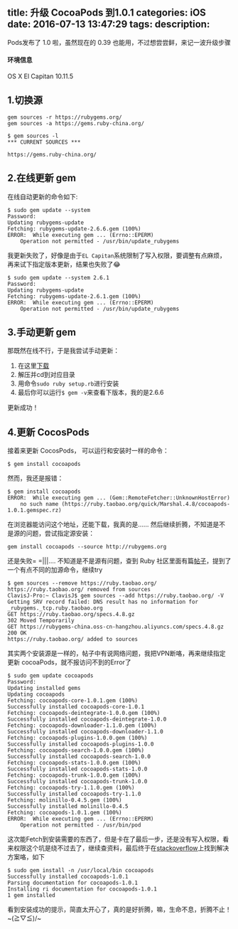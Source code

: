 title: 升级 CocoaPods 到1.0.1
categories: iOS
date: 2016-07-13 13:47:29
tags:
description:
---

Pods发布了 1.0 啦，虽然现在的 0.39 也能用，不过想尝尝鲜，来记一波升级步骤

<!--more-->

#### 环境信息
OS X El Capitan 10.11.5

## 1.切换源

	gem sources -r https://rubygems.org/
	gem sources -a https://gems.ruby-china.org/

	$ gem sources -l
	*** CURRENT SOURCES ***

	https://gems.ruby-china.org/


## 2.在线更新 gem

在线自动更新的命令如下:

	$ sudo gem update --system
	Password:
	Updating rubygems-update
	Fetching: rubygems-update-2.6.6.gem (100%)
	ERROR:  While executing gem ... (Errno::EPERM)
	    Operation not permitted - /usr/bin/update_rubygems

我更新失败了，好像是由于`EL Capitan`系统限制了写入权限，要调整有点麻烦，再来试下指定版本更新，结果也失败了😂

	$ sudo gem update --system 2.6.1
	Password:
	Updating rubygems-update
	Fetching: rubygems-update-2.6.1.gem (100%)
	ERROR:  While executing gem ... (Errno::EPERM)
	    Operation not permitted - /usr/bin/update_rubygems
   

## 3.手动更新 gem
 
那既然在线不行，于是我尝试手动更新：

1. 在这里[下载](https://rubygems.org/pages/download#formats)
2. 解压并cd到对应目录
3. 用命令`sudo ruby setup.rb`进行安装
4. 最后你可以运行`$ gem -v`来查看下版本，我的是2.6.6 

更新成功！  
    

## 4.更新 CocosPods

接着来更新 CocosPods， 可以运行和安装时一样的命令：

	$ gem install cocoapods

然而，我还是报错：

	$ gem install cocoapods
	ERROR:  While executing gem ... (Gem::RemoteFetcher::UnknownHostError)
	    no such name (https://ruby.taobao.org/quick/Marshal.4.8/cocoapods-1.0.1.gemspec.rz)

在浏览器能访问这个地址，还能下载，我真的是...... 然后继续折腾，不知道是不是源的问题，尝试指定源安装：

	gem install cocoapods --source http://rubygems.org

还是失败= =|||.... 不知道是不是源有问题，查到 Ruby 社区里面有篇[帖子](https://ruby-china.org/topics/13086)，提到了一个有点不同的加源命令，继续try

	$ gem sources --remove https://ruby.taobao.org/
	https://ruby.taobao.org/ removed from sources
	ClavisJ-Pro:~ ClavisJ$ gem sources --add https://ruby.taobao.org/ -V
	Getting SRV record failed: DNS result has no information for _rubygems._tcp.ruby.taobao.org
	GET https://ruby.taobao.org/specs.4.8.gz
	302 Moved Temporarily
	GET https://rubygems-china.oss-cn-hangzhou.aliyuncs.com/specs.4.8.gz
	200 OK
	https://ruby.taobao.org/ added to sources


其实两个安装源是一样的，帖子中有说网络问题，我把VPN断咯，再来继续指定更新 cocoaPods，就不报访问不到的Error了

	$ sudo gem update cocoapods
	Password:
	Updating installed gems
	Updating cocoapods
	Fetching: cocoapods-core-1.0.1.gem (100%)
	Successfully installed cocoapods-core-1.0.1
	Fetching: cocoapods-deintegrate-1.0.0.gem (100%)
	Successfully installed cocoapods-deintegrate-1.0.0
	Fetching: cocoapods-downloader-1.1.0.gem (100%)
	Successfully installed cocoapods-downloader-1.1.0
	Fetching: cocoapods-plugins-1.0.0.gem (100%)
	Successfully installed cocoapods-plugins-1.0.0
	Fetching: cocoapods-search-1.0.0.gem (100%)
	Successfully installed cocoapods-search-1.0.0
	Fetching: cocoapods-stats-1.0.0.gem (100%)
	Successfully installed cocoapods-stats-1.0.0
	Fetching: cocoapods-trunk-1.0.0.gem (100%)
	Successfully installed cocoapods-trunk-1.0.0
	Fetching: cocoapods-try-1.1.0.gem (100%)
	Successfully installed cocoapods-try-1.1.0
	Fetching: molinillo-0.4.5.gem (100%)
	Successfully installed molinillo-0.4.5
	Fetching: cocoapods-1.0.1.gem (100%)
	ERROR:  While executing gem ... (Errno::EPERM)
	    Operation not permitted - /usr/bin/pod
    
这次能Fetch到安装需要的东西了，但是卡在了最后一步，还是没有写入权限，看来权限这个坑是绕不过去了，继续查资料，最后终于在[stackoverflow](http://stackoverflow.com/questions/33077977/cocoa-pods-not-updating-pods-on-el-capitan)上找到解决方案咯，如下

	$ sudo gem install -n /usr/local/bin cocoapods
	Successfully installed cocoapods-1.0.1
	Parsing documentation for cocoapods-1.0.1
	Installing ri documentation for cocoapods-1.0.1
	1 gem installed

看到安装成功的提示，简直太开心了，真的是好折腾，嘛，生命不息，折腾不止！~\(≧▽≦)/~


